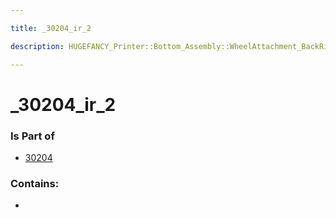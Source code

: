 ```yaml
---

title: _30204_ir_2

description: HUGEFANCY_Printer::Bottom_Assembly::WheelAttachment_BackRight::30204::_30204_ir_2

---
```

# _30204_ir_2
<script>
    var geoarray = '{"_30204_ir_2": {}}';
</script>
<script>
    var basepath = '/assets/HUGEFANCY_Printer/Bottom_Assembly/WheelAttachment_BackRight/30204/';
</script>
<link rel="stylesheet" href="/css/container.css">

<div id="container"></div>

<!-- these are the required scripts for the three.js scene -->
<script src="/lib/three.min.js"></script>
<script src="/lib/OrbitControls.js"></script>
<script src="/lib/RectAreaLightUniformsLib.js"></script>
<!-- this is your app's lib file -->
<script src="/lib/triceratops_app.js"></script>
### Is Part of
- [30204](../30204)  

### Contains:
- [](./_30204_ir_2/)

